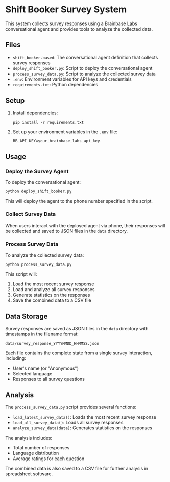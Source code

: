 # Shift Booker Survey System

This system collects survey responses using a Brainbase Labs conversational agent and provides tools to analyze the collected data.

## Files

- `shift_booker.based`: The conversational agent definition that collects survey responses
- `deploy_shift_booker.py`: Script to deploy the conversational agent
- `process_survey_data.py`: Script to analyze the collected survey data
- `.env`: Environment variables for API keys and credentials
- `requirements.txt`: Python dependencies

## Setup

1. Install dependencies:
   ```
   pip install -r requirements.txt
   ```

2. Set up your environment variables in the `.env` file:
   ```
   BB_API_KEY=your_brainbase_labs_api_key
   ```

## Usage

### Deploy the Survey Agent

To deploy the conversational agent:

```
python deploy_shift_booker.py
```

This will deploy the agent to the phone number specified in the script.

### Collect Survey Data

When users interact with the deployed agent via phone, their responses will be collected and saved to JSON files in the `data` directory.

### Process Survey Data

To analyze the collected survey data:

```
python process_survey_data.py
```

This script will:
1. Load the most recent survey response
2. Load and analyze all survey responses
3. Generate statistics on the responses
4. Save the combined data to a CSV file

## Data Storage

Survey responses are saved as JSON files in the `data` directory with timestamps in the filename format:
```
data/survey_response_YYYYMMDD_HHMMSS.json
```

Each file contains the complete state from a single survey interaction, including:
- User's name (or "Anonymous")
- Selected language
- Responses to all survey questions

## Analysis

The `process_survey_data.py` script provides several functions:

- `load_latest_survey_data()`: Loads the most recent survey response
- `load_all_survey_data()`: Loads all survey responses
- `analyze_survey_data(data)`: Generates statistics on the responses

The analysis includes:
- Total number of responses
- Language distribution
- Average ratings for each question

The combined data is also saved to a CSV file for further analysis in spreadsheet software. 